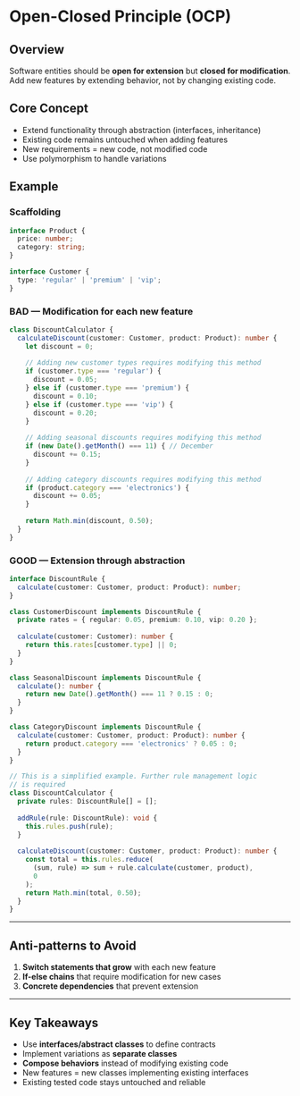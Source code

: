# Open-Closed Principle (OCP)

## Overview

Software entities should be **open for extension**
but **closed for modification**. Add new features by extending behavior,
not by changing existing code.

## Core Concept

- Extend functionality through abstraction (interfaces, inheritance)
- Existing code remains untouched when adding features
- New requirements = new code, not modified code
- Use polymorphism to handle variations

## Example

### Scaffolding

```typescript
interface Product {
  price: number;
  category: string;
}

interface Customer {
  type: 'regular' | 'premium' | 'vip';
}
```

### BAD — Modification for each new feature

```typescript
class DiscountCalculator {
  calculateDiscount(customer: Customer, product: Product): number {
    let discount = 0;
    
    // Adding new customer types requires modifying this method
    if (customer.type === 'regular') {
      discount = 0.05;
    } else if (customer.type === 'premium') {
      discount = 0.10;
    } else if (customer.type === 'vip') {
      discount = 0.20;
    }
    
    // Adding seasonal discounts requires modifying this method
    if (new Date().getMonth() === 11) { // December
      discount += 0.15;
    }
    
    // Adding category discounts requires modifying this method
    if (product.category === 'electronics') {
      discount += 0.05;
    }
    
    return Math.min(discount, 0.50);
  }
}
```

### GOOD — Extension through abstraction

```typescript
interface DiscountRule {
  calculate(customer: Customer, product: Product): number;
}

class CustomerDiscount implements DiscountRule {
  private rates = { regular: 0.05, premium: 0.10, vip: 0.20 };
  
  calculate(customer: Customer): number {
    return this.rates[customer.type] || 0;
  }
}

class SeasonalDiscount implements DiscountRule {
  calculate(): number {
    return new Date().getMonth() === 11 ? 0.15 : 0;
  }
}

class CategoryDiscount implements DiscountRule {
  calculate(customer: Customer, product: Product): number {
    return product.category === 'electronics' ? 0.05 : 0;
  }
}

// This is a simplified example. Further rule management logic
// is required
class DiscountCalculator {
  private rules: DiscountRule[] = [];
  
  addRule(rule: DiscountRule): void {
    this.rules.push(rule);
  }
  
  calculateDiscount(customer: Customer, product: Product): number {
    const total = this.rules.reduce(
      (sum, rule) => sum + rule.calculate(customer, product),
      0
    );
    return Math.min(total, 0.50);
  }
}
```

---

## Anti-patterns to Avoid

1. **Switch statements that grow** with each new feature
2. **If-else chains** that require modification for new cases
3. **Concrete dependencies** that prevent extension

---

## Key Takeaways

- Use **interfaces/abstract classes** to define contracts
- Implement variations as **separate classes**
- **Compose behaviors** instead of modifying existing code
- New features = new classes implementing existing interfaces
- Existing tested code stays untouched and reliable
